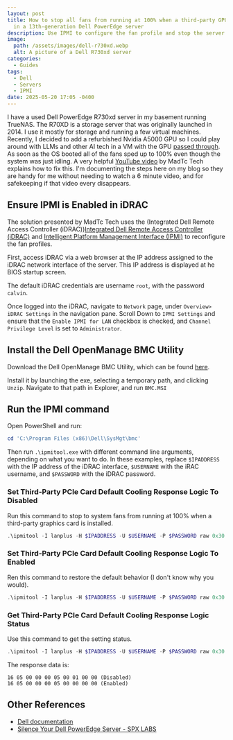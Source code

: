 ```yaml
---
layout: post
title: How to stop all fans from running at 100% when a third-party GPU is installed
  in a 13th-generation Dell PowerEdge server
description: Use IPMI to configure the fan profile and stop the server from sounding like a jet after a third-party GPU is installed in a Dell PowerEdge T130, R230, T330, R330, R430, R530, R630, T630, M630, R730, R730xd, R830, FC830, R930, or C4130 server
image:
  path: /assets/images/dell-r730xd.webp
  alt: A picture of a Dell R730xd server
categories:
  - Guides
tags:
  - Dell
  - Servers
  - IPMI
date: 2025-05-20 17:05 -0400
---
```

I have a used Dell PowerEdge R730xd server in my basement running TrueNAS. The R70XD is a storage server that was originally launched in 2014. I use it mostly for storage and running a few virtual machines. Recently, I decided to add a refurbished Nvidia A5000 GPU so I could play around with LLMs and other AI tech in a VM with the GPU [passed through](/posts/fix-for-vfio-gpu-passthrough-vfio-map-dma-failed-errors-in-truenas-proxmox-unraid-qemu/). As soon as the OS booted all of the fans sped up to 100% even though the system was just idling. A very helpful [YouTube video](https://www.youtube.com/watch?v=8wRFUxs3tPQ) by MadTc Tech explains how to fix this. I'm documenting the steps here on my blog so they are handy for me without needing to watch a 6 minute video, and for safekeeping if that video every disappears.

## Ensure IPMI is Enabled in iDRAC

The solution presented by MadTc Tech uses the (Integrated Dell Remote Access Controller (iDRAC))[Integrated Dell Remote Access Controller (iDRAC)](https://www.dell.com/en-us/lp/dt/open-manage-idrac) and [Intelligent Platform Management Interface (IPMI)](https://en.wikipedia.org/wiki/Intelligent_Platform_Management_Interface) to reconfigure the fan profiles.

First, access iDRAC via a web browser at the IP address assigned to the iDRAC network interface of the server. This IP address is displayed at he BIOS startup screen.

The default iDRAC credentials are username `root`, with the password `calvin`.

Once logged into the iDRAC, navigate to `Network` page, under `Overview> iDRAC Settings` in the navigation pane. Scroll Down to `IPMI Settings` and ensure that the `Enable IPMI for LAN` checkbox is checked, and `Channel Privilege Level` is set to `Administrator`.

## Install the Dell OpenManage BMC Utility

Download the Dell OpenManage BMC Utility, which can be found [here](https://www.dell.com/support/home/en-us/drivers/driversdetails?driverid=w9nmr&oscode=w12r2&productcode=poweredge-r730xd).

Install it by launching the exe, selecting a temporary path, and clicking `Unzip`. Navigate to that path in Explorer, and run `BMC.MSI`

## Run the IPMI command

Open PowerShell and run:

```powershell
cd 'C:\Program Files (x86)\Dell\SysMgt\bmc'
```

Then run `.\ipmitool.exe` with different command line arguments, depending on what you want to do. In these examples, replace `$IPADDRESS` with the IP address of the iDRAC interface, `$USERNAME` with the iRAC username, and `$PASSWORD` with the iDRAC password.

### Set Third-Party PCIe Card Default Cooling Response Logic To Disabled

Run this command to stop to system fans from running at 100% when a third-party graphics card is installed.

```powershell
.\ipmitool -I lanplus -H $IPADDRESS -U $USERNAME -P $PASSWORD raw 0x30 0xce 0x00 0x16 0x05 0x00 0x00 0x00 0x05 0x00 0x01 0x00 0x00
```

### Set Third-Party PCIe Card Default Cooling Response Logic To Enabled

Ren this command to restore the default behavior (I don't know why you would).

```powershell
.\ipmitool -I lanplus -H $IPADDRESS -U $USERNAME -P $PASSWORD raw 0x30 0xce 0x00 0x16 0x05 0x00 0x00 0x00 0x05 0x00 0x00 0x00 0x00 
```

### Get Third-Party PCIe Card Default Cooling Response Logic Status

Use this command to get the setting status.

```powershell
.\ipmitool -I lanplus -H $IPADDRESS -U $USERNAME -P $PASSWORD raw 0x30 0xce 0x01 0x16 0x05 0x00 0x00 0x00
```

The response data is:

```text
16 05 00 00 00 05 00 01 00 00 (Disabled)
16 05 00 00 00 05 00 00 00 00 (Enabled)
```

## Other References

- [Dell documentation](https://www.dell.com/support/kbdoc/en-us/000135682/how-to-disable-the-third-party-pcie-card-default-cooling-response-on-poweredge-13g-servers?msockid=284ce75c0b816bb60999f2fd0a0c6a29)
- [Silence Your Dell PowerEdge Server - SPX LABS](https://www.spxlabs.com/blog/2019/3/16/silence-your-dell-poweredge-server)

